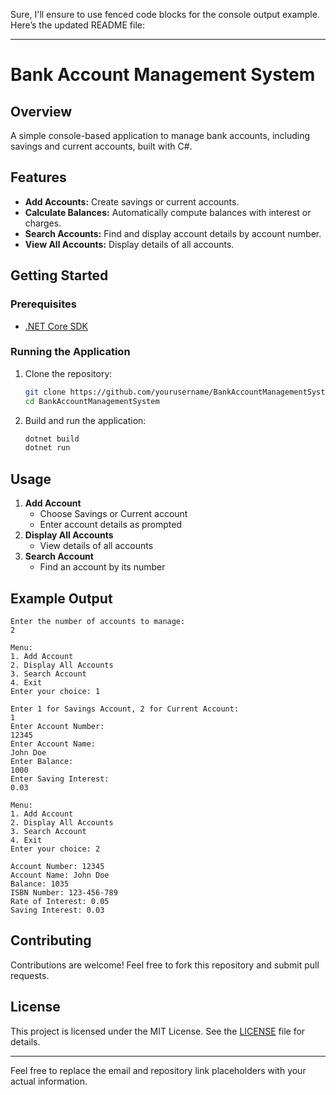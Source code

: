 Sure, I'll ensure to use fenced code blocks for the console output example. Here’s the updated README file:

---

# Bank Account Management System

## Overview
A simple console-based application to manage bank accounts, including savings and current accounts, built with C#.

## Features
- **Add Accounts:** Create savings or current accounts.
- **Calculate Balances:** Automatically compute balances with interest or charges.
- **Search Accounts:** Find and display account details by account number.
- **View All Accounts:** Display details of all accounts.

## Getting Started

### Prerequisites
- [.NET Core SDK](https://dotnet.microsoft.com/download)

### Running the Application
1. Clone the repository:
   ```bash
   git clone https://github.com/yourusername/BankAccountManagementSystem.git
   cd BankAccountManagementSystem
   ```
2. Build and run the application:
   ```bash
   dotnet build
   dotnet run
   ```

## Usage
1. **Add Account**
   - Choose Savings or Current account
   - Enter account details as prompted
2. **Display All Accounts**
   - View details of all accounts
3. **Search Account**
   - Find an account by its number

## Example Output

```
Enter the number of accounts to manage:
2

Menu:
1. Add Account
2. Display All Accounts
3. Search Account
4. Exit
Enter your choice: 1

Enter 1 for Savings Account, 2 for Current Account:
1
Enter Account Number:
12345
Enter Account Name:
John Doe
Enter Balance:
1000
Enter Saving Interest:
0.03

Menu:
1. Add Account
2. Display All Accounts
3. Search Account
4. Exit
Enter your choice: 2

Account Number: 12345
Account Name: John Doe
Balance: 1035
ISBN Number: 123-456-789
Rate of Interest: 0.05
Saving Interest: 0.03
```

## Contributing
Contributions are welcome! Feel free to fork this repository and submit pull requests.

## License
This project is licensed under the MIT License. See the [LICENSE](LICENSE) file for details.

---

Feel free to replace the email and repository link placeholders with your actual information.
